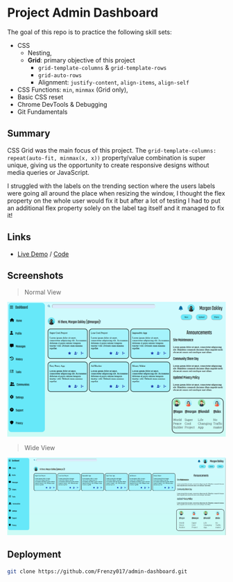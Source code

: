 # Project Admin Dashboard

The goal of this repo is to practice the following skill sets:

- CSS
  - Nesting,
  - **Grid**: primary objective of this project
    - `grid-template-columns` & `grid-template-rows`
    - `grid-auto-rows`
    - Alignment: `justify-content`, `align-items`, `align-self`
- CSS Functions: `min`, `minmax` (Grid only),
- Basic CSS reset
- Chrome DevTools & Debugging
- Git Fundamentals

## Summary

CSS Grid was the main focus of this project. The `grid-template-columns: repeat(auto-fit, minmax(x, x))` property/value combination is super unique, giving us the opportunity to create responsive designs without media queries or JavaScript.

I struggled with the labels on the trending section where the users labels were going all around the place when resizing the window, I thought the flex property on the whole user would fix it but after a lot of testing I had to put an additional flex property solely on the label tag itself and it managed to fix it!


## Links

- [Live Demo](https://frenzy017.github.io/admin-dashboard/) / [Code](https://github.com/Frenzy017/admin-dashboard)

## Screenshots

> Normal View

![Screenshot Normal](.img/../images/admin-dashboard-normal.png)

> Wide View

![Screenshot Wide](.img/../images/admin-dashboard-wide.png)

## Deployment

```sh
git clone https://github.com/Frenzy017/admin-dashboard.git
```
